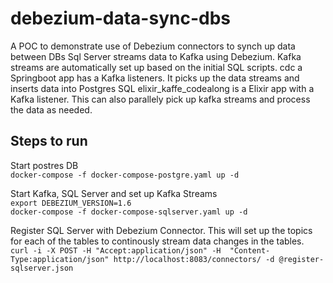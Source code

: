 # debezium-data-sync-dbs
A POC to demonstrate use of Debezium connectors to synch up data between DBs
Sql Server streams data to Kafka using Debezium. Kafka streams are automatically set up based on the initial SQL scripts.
cdc a Springboot app has a Kafka listeners. It picks up the data streams and inserts data into Postgres SQL
elixir_kaffe_codealong is a Elixir app with a Kafka listener. This can also parallely pick up kafka streams and process the data as needed.

## Steps to run
Start postres DB \
```docker-compose -f docker-compose-postgre.yaml up -d```

Start Kafka, SQL Server and set up Kafka Streams \
```export DEBEZIUM_VERSION=1.6``` \
```docker-compose -f docker-compose-sqlserver.yaml up -d```

Register SQL Server with Debezium Connector. This will set up the topics for each of the tables to continously stream data changes in the tables. \
```curl -i -X POST -H "Accept:application/json" -H  "Content-Type:application/json" http://localhost:8083/connectors/ -d @register-sqlserver.json```